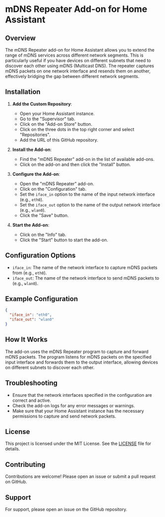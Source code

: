# mDNS Repeater Add-on for Home Assistant

## Overview

The mDNS Repeater add-on for Home Assistant allows you to extend the range of mDNS services across different network segments. This is particularly useful if you have devices on different subnets that need to discover each other using mDNS (Multicast DNS). The repeater captures mDNS packets on one network interface and resends them on another, effectively bridging the gap between different network segments.

## Installation

1. **Add the Custom Repository**:
    - Open your Home Assistant instance.
    - Go to the "Supervisor" tab.
    - Click on the "Add-on Store" button.
    - Click on the three dots in the top right corner and select "Repositories".
    - Add the URL of this GitHub repository.

2. **Install the Add-on**:
    - Find the "mDNS Repeater" add-on in the list of available add-ons.
    - Click on the add-on and then click the "Install" button.

3. **Configure the Add-on**:
    - Open the "mDNS Repeater" add-on.
    - Click on the "Configuration" tab.
    - Set the `iface_in` option to the name of the input network interface (e.g., `eth0`).
    - Set the `iface_out` option to the name of the output network interface (e.g., `wlan0`).
    - Click the "Save" button.

4. **Start the Add-on**:
    - Click on the "Info" tab.
    - Click the "Start" button to start the add-on.

## Configuration Options

- `iface_in`: The name of the network interface to capture mDNS packets from (e.g., `eth0`).
- `iface_out`: The name of the network interface to send mDNS packets to (e.g., `wlan0`).

## Example Configuration

```json
{
  "iface_in": "eth0",
  "iface_out": "wlan0"
}
```

## How It Works

The add-on uses the mDNS Repeater program to capture and forward mDNS packets. The program listens for mDNS packets on the specified input interface and forwards them to the output interface, allowing devices on different subnets to discover each other.

## Troubleshooting

- Ensure that the network interfaces specified in the configuration are correct and active.
- Check the add-on logs for any error messages or warnings.
- Make sure that your Home Assistant instance has the necessary permissions to capture and send network packets.

## License

This project is licensed under the MIT License. See the [LICENSE](LICENSE) file for details.

## Contributing

Contributions are welcome! Please open an issue or submit a pull request on GitHub.

## Support

For support, please open an issue on the GitHub repository.